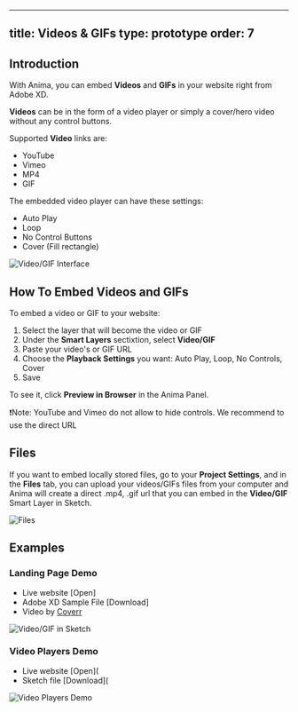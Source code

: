 
---
title: Videos & GIFs
type: prototype
order: 7
---

## Introduction

With Anima, you can embed  **Videos** and **GIFs** in your website right from Adobe XD. 

**Videos** can be in the form of a video player or simply a cover/hero video without any control buttons.

Supported **Video** links are:

* YouTube
* Vimeo
* MP4
* GIF

The embedded video player can have these settings:

* Auto Play
* Loop
* No Control Buttons
* Cover (Fill rectangle)


![Video/GIF Interface](http://f.cl.ly/items/1s0I460d3L2S0D1q122A/Video%20GIF.png)
## How To Embed Videos and GIFs

To embed a video or GIF to your website:

 1. Select the layer that will become the video or GIF
 2. Under the **Smart Layers** sectixtion, select **Video/GIF**
 3. Paste your video's or GIF URL
 4. Choose the **Playback Settings** you want: Auto Play, Loop, No Controls, Cover
 5. Save
 
To see it, click **Preview in Browser** in the Anima Panel.

❗️Note: YouTube and Vimeo do not allow to hide controls. We recommend to use the direct URL

## Files

If you want to embed locally stored files, go to your **Project Settings**, and in the **Files** tab, you can upload your videos/GIFs files from your computer and Anima will create a direct .mp4, .gif url that you can embed in the **Video/GIF** Smart Layer in Sketch.

![Files](http://f.cl.ly/items/2Z1M3e083s1d3G3d0i2w/Files%E2%80%932x.png)


## Examples

### Landing Page Demo

* Live website [Open]
* Adobe XD Sample File [Download]
* Video by [Coverr](https://www.coverr.co)

![Video/GIF in Sketch](http://f.cl.ly/items/3q3J0L1c3f0U1K3P2u0W/Landing%20Page%20Video.png)


### Video Players Demo

* Live website [Open](
* Sketch file [Download](

![Video Players Demo](http://f.cl.ly/items/3x2Z1Z1Y1P1a192u0Q41/Video%20Browsers%20Demo.png)


